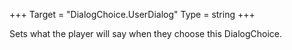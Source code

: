 +++
Target = "DialogChoice.UserDialog"
Type = string
+++

Sets what the player will say when they choose this DialogChoice.
